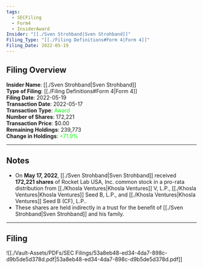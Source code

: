 ```yaml
---
tags:
  - SECFiling
  - Form4
  - InsiderAward
Insider: "[[./Sven Strohband|Sven Strohband]]"
Filing_Type: "[[./Filing Definitions#Form 4|Form 4]]"
Filing_Date: 2022-05-19
---
```


## Filing Overview

**Insider Name**: [[./Sven Strohband|Sven Strohband]]  
**Type of Filing**: [[./Filing Definitions#Form 4|Form 4]]  
**Filing Date**: 2022-05-19  
**Transaction Date**: 2022-05-17  
**Transaction Type**: <span style="color:lime">Award</span>  
**Number of Shares**: 172,221  
**Transaction Price**: $0.00  
**Remaining Holdings**: 239,773  
**Change in Holdings**: <span style="color:lime">+71.9%</span>  

---

## Notes

- On **May 17, 2022**, [[./Sven Strohband|Sven Strohband]] received **172,221 shares** of Rocket Lab USA, Inc. common stock in a pro-rata distribution from [[./Khosla Ventures|Khosla Ventures]] V, L.P., [[./Khosla Ventures|Khosla Ventures]] Seed B, L.P., and [[./Khosla Ventures|Khosla Ventures]] Seed B (CF), L.P..
- These shares are held indirectly in a trust for the benefit of [[./Sven Strohband|Sven Strohband]] and his family.

---

## Filing

![[./Vault-Assets/PDFs/SEC Filings/53a8eb48-ed34-4da7-898c-d9b5de5d378d.pdf|53a8eb48-ed34-4da7-898c-d9b5de5d378d.pdf]]
